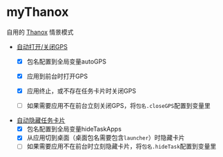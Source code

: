 # myThanox
自用的 [Thanox](https://github.com/Tornaco/Thanox) 情景模式


* [自动打开/关闭GPS](/../main/json/AutoOpenCloseGPS.json?raw=true)
  - [x] 包名配置到全局变量autoGPS
  - [x] 应用到前台时打开GPS
  - [x] 应用终止，或不存在任务卡片时关闭GPS
  - [ ] 如果需要应用不在前台立刻关闭GPS，将`包名.closeGPS`配置到变量里


* [自动隐藏任务卡片](/../main/json/HideTaskWhenBackground.json?raw=true)
  - [x] 包名配置到全局变量hideTaskApps
  - [x] 从应用切到桌面（桌面包名需要包含`launcher`）时隐藏卡片
  - [ ] 如果需要应用不在前台时立刻隐藏卡片，将`包名.hideTask`配置到变量里